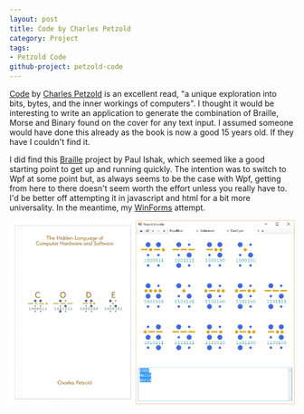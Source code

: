 ```yaml
---
layout: post
title: Code by Charles Petzold
category: Project
tags:
- Petzold Code 
github-project: petzold-code
---
```

[Code](http://charlespetzold.com/code/index.html) by [Charles Petzold](http://charlespetzold.com/) is an excellent read, "a unique exploration into bits, bytes, and the inner workings of computers".
I thought it would be interesting to write an application to generate the combination of Braille, Morse and Binary found on the cover for any text input. 
I assumed someone would have done this already as the book is now a good 15 years old. 
If they have I couldn't find it. 


I did find this [Braille](https://code.msdn.microsoft.com/windowsdesktop/Drawing-Braille-Characters-920dbcea) project by Paul Ishak, which seemed like a good starting point to get up and running quickly.
The intention was to switch to Wpf at some point but, as always seems to be the case with Wpf, getting from here to there doesn't seem worth the effort unless you really have to.
I'd be better off attempting it in javascript and html for a bit more universality.
In the meantime, my [WinForms](https://github.com/idiotandrobot/petzold-code) attempt.

![Book Cover and Screenshot](https://raw.githubusercontent.com/idiotandrobot/petzold-code/master/README/Cover%20and%20Screenshot.png)
